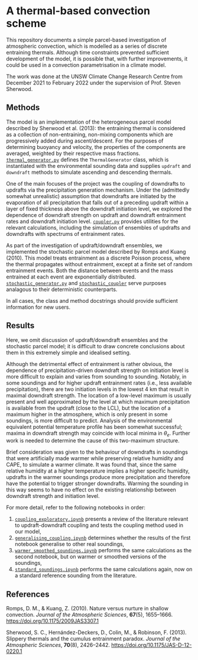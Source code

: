 # A thermal-based convection scheme

This repository documents a simple parcel-based investigation of
atmospheric convection, which is modelled as a series of discrete
entraining thermals. Although time constraints prevented sufficient
development of the model, it is possible that, with further
improvements, it could be used in a convection parametrisation in
a climate model.

The work was done at the UNSW Climate Change Research Centre from
December 2021 to February 2022 under the supervision of Prof. Steven
Sherwood.

## Methods

The model is an implementation of the heterogeneous parcel model
described by Sherwood et al. (2013): the entraining thermal is
considered as a collection of non-entraining, non-mixing components
which are progressively added during ascent/descent. For the purposes
of determining buoyancy and velocity, the properties of the components
are averaged, weighted by their respective mass fractions.
[`thermal_generator.py`](https://github.com/tschanzer/convection-scheme/blob/main/convection_scheme/thermal_generator.py)
defines the `ThermalGenerator` class, which is instantiated with
the environmental sounding data and supplies `updraft` and `downdraft`
methods to simulate ascending and descending thermals.

One of the main focuses of the project was the coupling of downdrafts
to updrafts via the precipitation generation mechanism. Under the
(admittedly somewhat unrealistic) assumption that downdrafts are
initiated by the evaporation of all precipitation that falls out of a
preceding updraft within a layer of fixed thickness above the downdraft
initiation level, we explored the dependence of downdraft strength
on updraft and downdraft entrainment rates and downdraft initiation
level.
[`coupler.py`](https://github.com/tschanzer/convection-scheme/blob/main/convection_scheme/coupler.py)
provides utilities for the relevant calculations, including the
simulation of ensembles of updrafts and downdrafts with spectrums of
entrainment rates.

As part of the investigation of updraft/downdraft ensembles, we
implemented the stochastic parcel model described by Romps and Kuang
(2010). This model treats entrainment as a discrete Poisson process,
where the thermal propagates without entrainment, except at a finite 
set of random entrainment events. Both the distance between events
and the mass entrained at each event are exponentially distributed.
[`stochastic_generator.py`](https://github.com/tschanzer/convection-scheme/blob/main/convection_scheme/stochastic_generator.py)
and [`stochastic_coupler`](https://github.com/tschanzer/convection-scheme/blob/main/convection_scheme/stochastic_coupler.py)
serve purposes analagous to their deterministic counterparts.

In all cases, the class and method docstrings should provide sufficient
information for new users.

## Results
Here, we omit discussion of updraft/downdraft ensembles and the
stochastic parcel model; it is difficult to draw concrete conclusions
about them in this extremely simple and idealised setting.

Although the detrimental effect of entrainment is rather
obvious, the dependence of precipitation-driven downdraft strength on
initiation level
is more difficult to explain and varies from sounding to sounding.
Notably, in some soundings and for higher updraft entrainment rates
(i.e., less available precipitation), there are two initiation levels
in the lowest 4 km that result in maximal downdraft strength.
The location of a low-level maximum is usually present and well
approximated by the level at which maximum precipitation is available
from the updraft (close to the LCL), but the location of a maximum
higher in the atmosphere, which is only present in some soundings, is
more difficult to predict. Analysis of the environmental equivalent
potential temperature profile has been somewhat successful; maxima
in downdraft strength may coincide with local minima in $\theta_e$.
Further work is needed to determine the cause of this two-maximum
structure.

Brief consideration was given to the behaviour of downdrafts in
soundings that were artificially made warmer while preserving
relative humidity and CAPE, to simulate a warmer climate. It was found
that, since the same relative humidity at a higher temperature implies
a higher specific humidity, updrafts in the warmer soundings produce
more precipitation and therefore have the potential to trigger stronger
downdrafts. Warming the sounding in this way seems to have no effect
on the existing relationship between downdraft strength and initiation
level.

For more detail, refer to the following notebooks in order:
1. [`coupling_exploratory.ipynb`](https://github.com/tschanzer/convection-scheme/blob/main/notebooks/coupling_notebooks/coupling_exploratory.ipynb)
    presents a review of the literature relevant to updraft-downdraft
    coupling and tests the coupling method used in our model,
2. [`generalising_coupling.ipynb`](https://github.com/tschanzer/convection-scheme/blob/main/notebooks/coupling_notebooks/generalising_coupling_results.ipynb)
    determines whether the results of the first notebook generalise to
    other real soundings,
3. [`warmer_smoothed_soundings.ipynb`](https://github.com/tschanzer/convection-scheme/blob/main/notebooks/coupling_notebooks/warmer_smoothed_soundings.ipynb)
    performs the same calculations as the second notebook, but on warmer
    or smoothed versions of the soundings,
4. [`standard_soundings.ipynb`](https://github.com/tschanzer/convection-scheme/blob/main/notebooks/coupling_notebooks/standard_soundings.ipynb)
    performs the same calculations again, now on a standard reference
    sounding from the literature.

## References
Romps, D. M., & Kuang, Z. (2010). Nature versus nurture in shallow
convection. *Journal of the Atmospheric Sciences*, **67**(5), 1655–1666.
https://doi.org/10.1175/2009JAS3307.1


Sherwood, S. C., Hernández-Deckers, D., Colin, M., & Robinson, F. (2013).
Slippery thermals and the cumulus entrainment paradox. *Journal of the
Atmospheric Sciences*, **70**(8), 2426–2442.
https://doi.org/10.1175/JAS-D-12-0220.1

